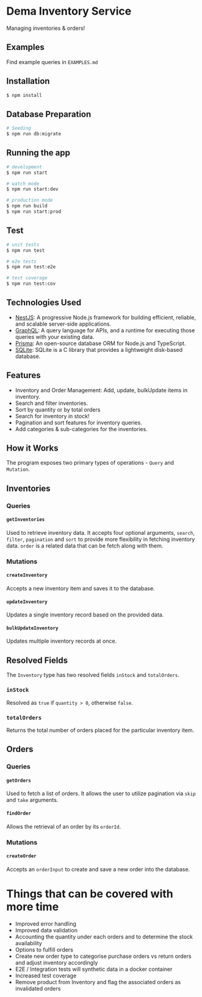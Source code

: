# Dema Inventory Service
Managing inventories & orders!

## Examples
Find example queries in `EXAMPLES.md`

## Installation

```bash
$ npm install
```

## Database Preparation

```bash
# Seeding
$ npm run db:migrate

```

## Running the app

```bash
# development
$ npm run start

# watch mode
$ npm run start:dev

# production mode
$ npm run build
$ npm run start:prod
```

## Test

```bash
# unit tests
$ npm run test

# e2e tests
$ npm run test:e2e

# test coverage
$ npm run test:cov
```

## Technologies Used

* [NestJS](https://nestjs.com/): A progressive Node.js framework for building efficient, reliable, and scalable server-side applications.
* [GraphQL](https://graphql.org/): A query language for APIs, and a runtime for executing those queries with your existing data.
* [Prisma](https://www.prisma.io/): An open-source database ORM for Node.js and TypeScript.
* [SQLite](https://www.sqlite.org/index.html): SQLite is a C library that provides a lightweight disk-based database.

## Features

* Inventory and Order Management: Add, update, bulkUpdate items in inventory.
* Search and filter inventories.
* Sort by quantity or by total orders
* Search for inventory in stock!
* Pagination and sort features for inventory queries.
* Add categories & sub-categories for the inventories.

## How it Works

The program exposes two primary types of operations - `Query` and `Mutation`.

## Inventories

### Queries

#### `getInventories`

Used to retrieve inventory data. It accepts four optional arguments, `search`, `filter`, `pagination` and `sort` to provide more flexibility in fetching inventory data.
`order` is a related data that can be fetch along with them. 

### Mutations

#### `createInventory`

Accepts a new inventory item and saves it to the database.

#### `updateInventory`

Updates a single inventory record based on the provided data.

#### `bulkUpdateInventory`

Updates multiple inventory records at once.


## Resolved Fields

The `Inventory` type has two resolved fields `inStock` and `totalOrders`.

### `inStock`

Resolved as `true` if `quantity > 0`, otherwise `false`.

### `totalOrders`

Returns the total number of orders placed for the particular inventory item.

## Orders

### Queries

#### `getOrders`

Used to fetch a list of orders. It allows the user to utilize pagination via `skip` and `take` arguments.

#### `findOrder`

Allows the retrieval of an order by its `orderId`.

### Mutations

#### `createOrder`

Accepts an `orderInput` to create and save a new order into the database.

# Things that can be covered with more time

* Improved error handling
* Improved data validation
* Accounting the quantity under each orders and to determine the stock availability
* Options to fulfill orders
* Create new order type to categorise purchase orders vs return orders and adjust inventory accordingly
* E2E / Integration tests will synthetic data in a docker container
* Increased test coverage
* Remove product from Inventory and flag the associated orders as invalidated orders



